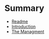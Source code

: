 # Summary

* [Readme](README.md)
* [Introduction](Introduction.md)
* [The Managment](the_managment.md)

